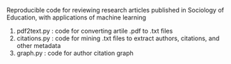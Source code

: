 Reproducible code for reviewing research articles published in Sociology of Education, with applications of machine learning

1. pdf2text.py : code for converting artile .pdf to .txt files
2. citations.py : code for mining .txt files to extract authors, citations, and other metadata
3. graph.py : code for author citation graph
